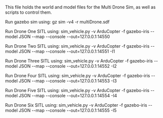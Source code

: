 This file holds the world and model files for the Multi Drone Sim, as well as scripts to control them.

Run gazebo sim using: gz sim -v4 -r multiDrone.sdf

Run Drone One SITL using: sim_vehicle.py -v ArduCopter -f gazebo-iris --model JSON --map --console --out=127.0.0.1:14550

Run Drone Two SITL using: sim_vehicle.py -v ArduCopter -f gazebo-iris --model JSON --map --console --out=127.0.0.1:14551 -I1

Run Drone Three SITL using: sim_vehicle.py -v ArduCopter -f gazebo-iris --model JSON --map --console --out=127.0.0.1:14552 -I2

Run Drone Four SITL using: sim_vehicle.py -v ArduCopter -f gazebo-iris --model JSON --map --console --out=127.0.0.1:14553 -I3

Run Drone Five SITL using: sim_vehicle.py -v ArduCopter -f gazebo-iris --model JSON --map --console --out=127.0.0.1:14554 -I4

Run Drone Six SITL using: sim_vehicle.py -v ArduCopter -f gazebo-iris --model JSON --map --console --out=127.0.0.1:14555 -I5

